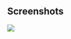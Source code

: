 ## Screenshots


<img src="/srcs/assets/'Screenshot from 2023-03-12 16-43-18.png'  'Screenshot from 2023-03-31 16-42-06.png'">